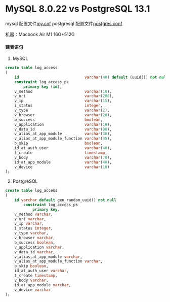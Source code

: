 # MySQL 8.0.22 vs PostgreSQL 13.1

mysql 配置文件[my.cnf](https://github.com/aruis/mysql_vs_postgresql/blob/main/my.cnf)
postgresql 配置文件[postgres.conf](https://github.com/aruis/mysql_vs_postgresql/blob/main/postgresql.conf)

机器：Macbook Air M1 16G+512G

#### 建表语句

1. MySQL

```sql
create table log_access
(
    id                             varchar(40) default (uuid()) not null,
    constraint log_access_pk
        primary key (id),
    v_method                       varchar(10),
    v_uri                          varchar(200),
    v_ip                           varchar(15),
    i_status                       integer,
    v_type                         varchar(2),
    v_browser                      varchar(20),
    b_success                      boolean,
    v_application                  varchar(10),
    v_data_id                      varchar(80),
    v_alias_at_app_module          varchar(30),
    v_alias_at_app_module_function varchar(45),
    b_skip                         boolean,
    id_at_auth_user                varchar(40),
    t_create                       timestamp,
    v_body                         varchar(70),
    id_at_app_module               varchar(40),
    v_device                       varchar(10)
);
```

2. PostgreSQL

```sql
create table log_access
(
    id varchar default gen_random_uuid() not null
        constraint log_access_pk
            primary key,
    v_method varchar,
    v_uri varchar,
    v_ip varchar,
    i_status integer,
    v_type varchar,
    v_browser varchar,
    b_success boolean,
    v_application varchar,
    v_data_id varchar,
    v_alias_at_app_module varchar,
    v_alias_at_app_module_function varchar,
    b_skip boolean,
    id_at_auth_user varchar,
    t_create timestamp,
    v_body varchar,
    id_at_app_module varchar,
    v_device varchar
);
```



